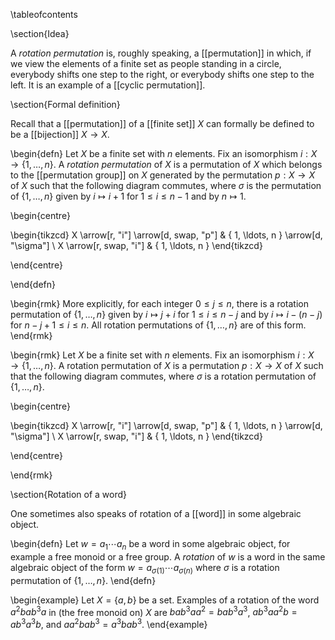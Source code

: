 \tableofcontents

\section{Idea}

A _rotation permutation_ is, roughly speaking, a [[permutation]] in which, if we view the elements of a finite set as people standing in a circle, everybody shifts one step to the right, or everybody shifts one step to the left. It is an example of a [[cyclic permutation]].

\section{Formal definition}

Recall that a [[permutation]] of a [[finite set]] $X$ can formally be defined to be a [[bijection]] $X \rightarrow X$.

\begin{defn} Let $X$ be a finite set with $n$ elements. Fix an isomorphism $i : X \rightarrow \{ 1, \ldots, n \}$. A _rotation permutation_ of $X$ is a permutation of $X$ which belongs to the [[permutation group]] on $X$ generated by the permutation $p: X \rightarrow X$ of $X$ such that the following diagram commutes, where $\sigma$ is the permutation of $\{ 1, \ldots, n \}$ given by $i \mapsto i+1$ for $1 \leq i \leq n-1$ and by $n \mapsto 1$.

\begin{centre}

\begin{tikzcd}
X \arrow[r, "i"] \arrow[d, swap, "p"] & \{ 1, \ldots, n \} \arrow[d, "\sigma"] \\
X \arrow[r, swap, "i"] & \{ 1, \ldots, n \}
\end{tikzcd}

\end{centre}

\end{defn}

\begin{rmk} More explicitly, for each integer $0 \leq j \leq n$, there is a rotation permutation of $\{ 1, \ldots, n \}$ given by $i \mapsto j+i$ for $1 \leq i \leq n - j$ and by $i \mapsto i - (n - j)$ for $n - j + 1 \leq i \leq n$. All rotation permutations of $\{ 1, \ldots, n \}$ are of this form. \end{rmk} 

\begin{rmk} Let $X$ be a finite set with $n$ elements. Fix an isomorphism $i : X \rightarrow \{ 1, \ldots, n \}$. A rotation permutation of $X$ is a permutation $p: X \rightarrow X$ of $X$ such that the following diagram commutes, where $\sigma$ is a rotation permutation of $\{ 1, \ldots, n \}$. 

\begin{centre}

\begin{tikzcd}
X \arrow[r, "i"] \arrow[d, swap, "p"] & \{ 1, \ldots, n \} \arrow[d, "\sigma"] \\
X \arrow[r, swap, "i"] & \{ 1, \ldots, n \}
\end{tikzcd}

\end{centre}

\end{rmk}

\section{Rotation of a word}

One sometimes also speaks of rotation of a [[word]] in some algebraic object.

\begin{defn} Let $w=a_{1} \cdots a_{n}$ be a word in some algebraic object, for example a free monoid or a free group. A _rotation_ of $w$ is a word in the same algebraic object of the form $w=a_{\sigma(1)} \cdots a_{\sigma(n)}$ where $\sigma$ is a rotation permutation of $\{1, \ldots, n\}$. \end{defn}

\begin{example} Let $X = \{a,b\}$ be a set. Examples of a rotation of the word $a^{2} b a b^{3} a$ in (the free monoid on) $X$ are $b a b^{3} a a^{2} = b a b^{3} a^{3}$, $a b^{3} a a^{2} b = a b^{3} a^{3} b$, and $a a^{2} b a b^{3} = a^{3} b a b^{3}$. 
\end{example}